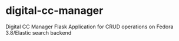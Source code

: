 # digital-cc-manager
Digital CC Manager Flask Application for CRUD operations on Fedora 3.8/Elastic search backend
